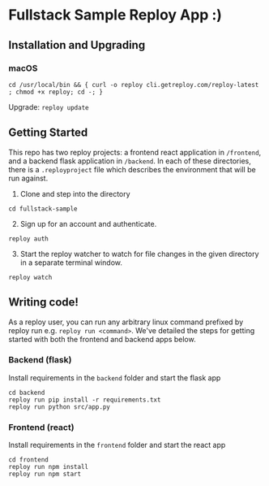 # Fullstack Sample Reploy App :) 

## Installation and Upgrading

### macOS

```
cd /usr/local/bin && { curl -o reploy cli.getreploy.com/reploy-latest ; chmod +x reploy; cd -; }
```

Upgrade:
`reploy update`

## Getting Started

This repo has two reploy projects: a frontend react application in `/frontend`, and a backend flask application in `/backend`. In each of these directories, there is a `.reployproject` file which describes the environment that will be run against.

1. Clone and step into the directory
```
cd fullstack-sample
```
2. Sign up for an account and authenticate.
```
reploy auth
```
3. Start the reploy watcher to watch for file changes in the given directory in a separate terminal window.
```
reploy watch
```

## Writing code!

As a reploy user, you can run any arbitrary linux command prefixed by reploy run e.g. `reploy run <command>`. We've detailed the steps for getting started with both the frontend and backend apps below.

### Backend (flask)

Install requirements in the `backend` folder and start the flask app
```
cd backend
reploy run pip install -r requirements.txt
reploy run python src/app.py
```

### Frontend (react)

Install requirements in the `frontend` folder and start the react app
```
cd frontend
reploy run npm install
reploy run npm start
```
